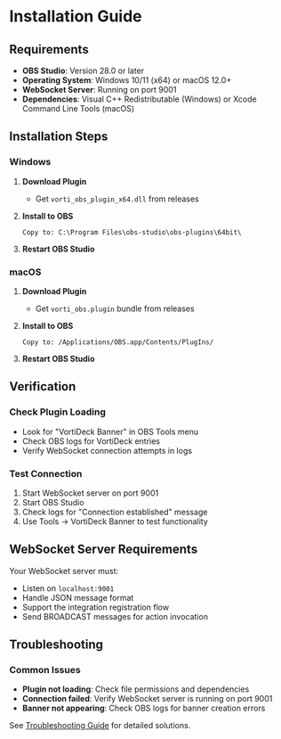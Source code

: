 # Installation Guide

## Requirements

- **OBS Studio**: Version 28.0 or later
- **Operating System**: Windows 10/11 (x64) or macOS 12.0+
- **WebSocket Server**: Running on port 9001
- **Dependencies**: Visual C++ Redistributable (Windows) or Xcode Command Line Tools (macOS)

## Installation Steps

### Windows

1. **Download Plugin**
   - Get `vorti_obs_plugin_x64.dll` from releases
   
2. **Install to OBS**
   ```
   Copy to: C:\Program Files\obs-studio\obs-plugins\64bit\
   ```

3. **Restart OBS Studio**

### macOS

1. **Download Plugin**
   - Get `vorti_obs.plugin` bundle from releases
   
2. **Install to OBS**
   ```
   Copy to: /Applications/OBS.app/Contents/PlugIns/
   ```

3. **Restart OBS Studio**

## Verification

### Check Plugin Loading
- Look for "VortiDeck Banner" in OBS Tools menu
- Check OBS logs for VortiDeck entries
- Verify WebSocket connection attempts in logs

### Test Connection
1. Start WebSocket server on port 9001
2. Start OBS Studio
3. Check logs for "Connection established" message
4. Use Tools → VortiDeck Banner to test functionality

## WebSocket Server Requirements

Your WebSocket server must:
- Listen on `localhost:9001`
- Handle JSON message format
- Support the integration registration flow
- Send BROADCAST messages for action invocation

## Troubleshooting

### Common Issues
- **Plugin not loading**: Check file permissions and dependencies
- **Connection failed**: Verify WebSocket server is running on port 9001
- **Banner not appearing**: Check OBS logs for banner creation errors

See [Troubleshooting Guide](troubleshooting.md) for detailed solutions.
